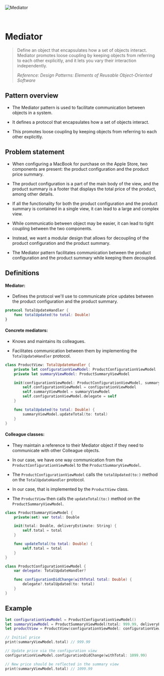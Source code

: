![Mediator](https://github.com/user-attachments/assets/5719db2b-d584-4ae7-a9b0-1d16deb1285d)

<br />

# Mediator

> Define an object that encapsulates how a set of objects interact. Mediator promotes loose coupling by keeping objects from referring to each other explicitly, and it lets you vary their interaction independently.
>
> _Reference: Design Patterns: Elements of Reusable Object-Oriented Software_

## Pattern overview

- The Mediator pattern is used to facilitate communication between objects in a system.

- It defines a protocol that encapsulates how a set of objects interact.

- This promotes loose coupling by keeping objects from referring to each other explicitly.

## Problem statement

- When configuring a MacBook for purchase on the Apple Store, two components are present: the product configuration and the product price summary.

- The product configuration is a part of the main body of the view, and the product summary is a footer that displays the total price of the product, among other details.

- If all the functionality for both the product configuration and the product summary is contained in a single view, it can lead to a large and complex view.

- While communicatio between object may be easier, it can lead to tight coupling between the two components.

- Instead, we want a modular design that allows for decoupling of the product configuration and the product summary.

- The Mediator pattern facilitates communication between the product configuration and the product summary while keeping them decoupled.

## Definitions

#### Mediator:

- Defines the protocol we'll use to communicate price updates between the product configuration and the product summary.

```swift
protocol TotalUpdateHandler {
    func totalUpdated(to total: Double)
}
```

#### Concrete mediators:

- Knows and maintains its colleagues.

- Facilitates communication between them by implementing the `TotalUpdateHandler` protocol.

```swift
class ProductView: TotalUpdateHandler {
    private let configurationViewModel: ProductConfigurationViewModel
    private let summaryViewModel: ProductSummaryViewModel

    init(configurationViewModel: ProductConfigurationViewModel, summaryViewModel: ProductSummaryViewModel) {
        self.configurationViewModel = configurationViewModel
        self.summaryViewModel = summaryViewModel
        self.configurationViewModel.delegate = self
    }

    func totalUpdated(to total: Double) {
        summaryViewModel.updateTotal(to: total)
    }
}
```

#### Colleague classes:

- They maintain a reference to their Mediator object if they need to communicate with other Colleague objects.

- In our case, we have one way communication from the `ProductConfigurationViewModel` to the `ProductSummaryViewModel`.

- The `ProductConfigurationViewModel` calls the `totalUpdated(to:)` method on the `TotalUpdateHandler` protocol.

- In our case, that is implemented by the `ProductView` class.

- The `ProductView` then calls the `updateTotal(to:)` method on the `ProductSummaryViewModel`.

```swift
class ProductSummaryViewModel {
    private(set) var total: Double

    init(total: Double, deliveryEstimate: String) {
        self.total = total
    }

    func updateTotal(to total: Double) {
        self.total = total
    }
}

class ProductConfigurationViewModel {
    var delegate: TotalUpdateHandler?

    func configurationDidChange(withTotal total: Double) {
        delegate?.totalUpdated(to: total)
    }
}
```

## Example

```swift
let configurationViewModel = ProductConfigurationViewModel()
let summaryViewModel = ProductSummaryViewModel(total: 999.99, deliveryEstimate: "1-2 days")
let productView = ProductView(configurationViewModel: configurationViewModel, summaryViewModel: summaryViewModel)

// Initial price
print(summaryViewModel.total) // 999.99

// Update price via the configuration view
configurationViewModel.configurationDidChange(withTotal: 1099.99)

// New price should be reflected in the summary view
print(summaryViewModel.total) // 1099.99
```
